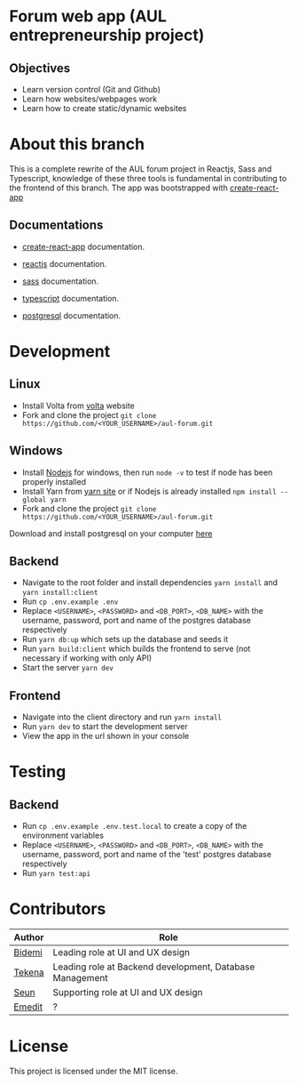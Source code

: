 # Forum web app (AUL entrepreneurship project)

## Objectives

- Learn version control (Git and Github)
- Learn how websites/webpages work
- Learn how to create static/dynamic websites
# About this branch
This is a complete rewrite of the AUL forum project in Reactjs, Sass and Typescript, knowledge of these three tools is fundamental in contributing to the frontend of this branch. The app was bootstrapped with  [create-react-app](https://github.com/facebook/create-react-app)
## Documentations

- [create-react-app](https://facebook.github.io/create-react-app/docs/getting-started) documentation.

- [reactjs](https://reactjs.org/) documentation.

- [sass](https://sass-lang.com/documentation) documentation.

- [typescript](https://www.typescriptlang.org/docs/) documentation.
- [postgresql](https://www.postgresql.org/docs/) documentation.


# Development

## Linux

- Install Volta from [volta](https://volta.sh/) website
- Fork and clone the project `git clone https://github.com/<YOUR_USERNAME>/aul-forum.git`


## Windows

- Install [Nodejs](https://nodejs.org/en/download/) for windows, then run `node -v` to test if node has been properly installed
- Install Yarn from [yarn site](https://classic.yarnpkg.com/en/docs/install/#debian-stable) or if Nodejs is already installed `npm install --global yarn`
- Fork and clone the project `git clone https://github.com/<YOUR_USERNAME>/aul-forum.git`


Download and install postgresql on your computer [here](https://www.postgresql.org/download/)

## Backend
- Navigate to the root folder and install dependencies `yarn install` and `yarn install:client`
- Run `cp .env.example .env`
- Replace `<USERNAME>`, `<PASSWORD>` and `<DB_PORT>`, `<DB_NAME>` with the username, password, port and name of the postgres database respectively
- Run `yarn db:up` which sets up the database and seeds it
- Run `yarn build:client` which builds the frontend to serve (not necessary if working with only API)
- Start the server `yarn dev`

## Frontend
- Navigate into the client directory and run `yarn install`
- Run `yarn dev` to start the development server
- View the app in the url shown in your console


# Testing

## Backend
- Run `cp .env.example .env.test.local` to create a copy of the environment variables
- Replace `<USERNAME>`, `<PASSWORD>` and `<DB_PORT>`, `<DB_NAME>` with the username, password, port and name of the 'test' postgres database respectively
- Run `yarn test:api`
# Contributors

| Author                                   | Role                                                    |
| ---------------------------------------- | -------------------------------------------------------- |
| [Bidemi](https://github.com/BidemiEnoch) | Leading role at UI and UX design                         |
| [Tekena](https://github.com/Tekipeps)    | Leading role at Backend development, Database Management |
| [Seun](https://github.com/seunosinowo)   | Supporting role at UI and UX design                      |
| [Emedit](https://github.com/EmeditWeb)   | ?                                                        |

# License

This project is licensed under the MIT license.
